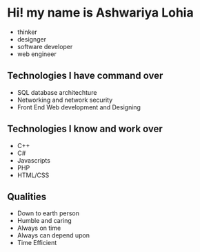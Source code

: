 # Hi! my name is Ashwariya Lohia

- thinker
- designger
- software developer
- web engineer

## Technologies I have command over

- SQL database architechture
- Networking and network security
- Front End Web development and Designing
 
## Technologies I know and work over
 
- C++
- C#
- Javascripts
- PHP
- HTML/CSS
 
 
## Qualities
 
- Down to earth person
- Humble and caring
- Always on time
- Always can depend upon
- Time Efficient 